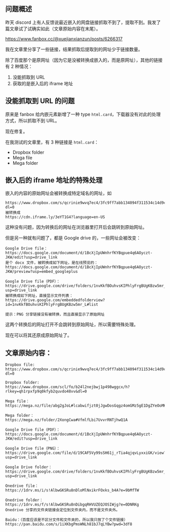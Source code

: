 ## 问题概述

昨天 discord 上有人反馈说最近嵌入的网盘链接抓取不到了，提取不到。我发了篇文章试了试确实如此（文章原始内容在末尾）。

https://www.fanbox.cc/@xuejianxianzun/posts/6266317

我在文章里分享了一些链接，结果抓取后提取到的网址少于链接数量。

除了百度那个是原网址（因为它是没被转换成嵌入的，而是原网址），其他的链接有 2 种情况：
1. 没能抓取到 URL
2. 获取的是嵌入后的 iframe 地址

## 没能抓取到 URL 的问题

原来是 fanbox 给内嵌元素新增了一种 type `html.card`，下载器没有对此的处理方式，所以抓取不到 URL。

现在修复。

在我测试的文章里，有 3 种链接是 `html.card`：

- Dropbox folder
- Mega file
- Mega folder

## 嵌入后的 iframe 地址的特殊处理

嵌入的内容的原始网址会被转换成特定域名的网址，如

```
https://www.dropbox.com/s/qcrinie9wvq7ec4/3fc9ff7abb134094f311534c14d9ce8f.png?dl=0
被转换成
https://cdn.iframe.ly/3eYT1G4?language=en-US
```

这种没有问题，因为转换后的网址在浏览器里打开后会跳转到原始网址。

但是另一种就有问题了，都是 Google drive 的，一些网址会被改变：

```
Google Drive file：
https://docs.google.com/document/d/1BcXjIpUWnhrfKYBqpue4q6AOyczt-JKW/edit?usp=drive_link
是个 docx 文件，被转换成如下网址，是在线预览的：
https://docs.google.com/document/d/1BcXjIpUWnhrfKYBqpue4q6AOyczt-JKW/preview?usp=embed_googleplus

Google Drive file（PDF）：
https://drive.google.com/drive/folders/1nvKkfBOuhvsKIPhlyFrgBUgKBzw5mr_L?usp=drive_link
被转换成如下网址，直接显示文件列表：
https://drive.google.com/embeddedfolderview?id=1nvKkfBOuhvsKIPhlyFrgBUgKBzw5mr_L#list

提示：PNG 分享链接没有被转换，而且直接显示了原始网址
```

这两个转换后的网址打开不会跳转到原始网址，所以需要特殊处理。

现在可以将其还原成原始网址了。

## 文章原始内容：

```
Dropbox file:
https://www.dropbox.com/s/qcrinie9wvq7ec4/3fc9ff7abb134094f311534c14d9ce8f.png?dl=0

Dropbox folder:
https://www.dropbox.com/scl/fo/b24l2nejbwj1p498wggcx/h?rlkey=qh1rpxfp9q0kfyb2quvdo48vv&dl=0

Mega file：
https://mega.nz/file/abg2gJoL#lcabwifjzt0jJgwDosGqgz4omGMz5gE1DgZYeOoMKlg

Mega folder：
https://mega.nz/folder/2XongCwa#VfmlfLbi7UvvrRNTjhwQ1A

Google Drive file（PDF）：
https://docs.google.com/document/d/1BcXjIpUWnhrfKYBqpue4q6AOyczt-JKW/edit?usp=drive_link

Google Drive file（PNG）：
https://drive.google.com/file/d/19CAF5Vy99sSH61j_rTia4qjqvLyxxiGK/view?usp=drive_link

Google Drive folder：
https://drive.google.com/drive/folders/1nvKkfBOuhvsKIPhlyFrgBUgKBzw5mr_L?usp=drive_link

Onedrive file：
https://1drv.ms/i/s!AlbwGKSRu8nDloMlNxikrFOxks_b4A?e=9bMfTW

Onedrive folder：
https://1drv.ms/f/s!AlbwGKSRu8nDibgqRHVUZEQJOSIWjg?e=0DNRKg
Onedrive 分享的文件夹链接会定位到文件夹内，而不是文件夹外。

Baidu：（百度应该是不区分文件和文件夹的，所以我只放了个文件链接）
https://pan.baidu.com/s/1iXKbgPmsWNLh81bJ7qLYBw?pwd=3df8
```